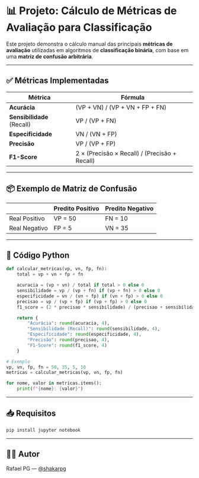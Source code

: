 # 📊 Projeto: Cálculo de Métricas de Avaliação para Classificação

Este projeto demonstra o cálculo manual das principais **métricas de avaliação** utilizadas em algoritmos de **classificação binária**, com base em uma **matriz de confusão arbitrária**.

---

## ✅ Métricas Implementadas

| Métrica         | Fórmula |
|------------------|---------|
| **Acurácia**     | (VP + VN) / (VP + VN + FP + FN) |
| **Sensibilidade** (Recall) | VP / (VP + FN) |
| **Especificidade** | VN / (VN + FP) |
| **Precisão**     | VP / (VP + FP) |
| **F1-Score**     | 2 × (Precisão × Recall) / (Precisão + Recall) |

---

## 📦 Exemplo de Matriz de Confusão

|                | Predito Positivo | Predito Negativo |
|----------------|------------------|------------------|
| Real Positivo  | VP = 50          | FN = 10          |
| Real Negativo  | FP = 5           | VN = 35          |

---

## 🧠 Código Python

```python
def calcular_metricas(vp, vn, fp, fn):
    total = vp + vn + fp + fn

    acuracia = (vp + vn) / total if total > 0 else 0
    sensibilidade = vp / (vp + fn) if (vp + fn) > 0 else 0
    especificidade = vn / (vn + fp) if (vn + fp) > 0 else 0
    precisao = vp / (vp + fp) if (vp + fp) > 0 else 0
    f1_score = (2 * precisao * sensibilidade) / (precisao + sensibilidade) if (precisao + sensibilidade) > 0 else 0

    return {
        "Acurácia": round(acuracia, 4),
        "Sensibilidade (Recall)": round(sensibilidade, 4),
        "Especificidade": round(especificidade, 4),
        "Precisão": round(precisao, 4),
        "F1-Score": round(f1_score, 4)
    }

# Exemplo
vp, vn, fp, fn = 50, 35, 5, 10
metricas = calcular_metricas(vp, vn, fp, fn)

for nome, valor in metricas.items():
    print(f"{nome}: {valor}")
```

---

## 📥 Requisitos

```bash
pip install jupyter notebook
```

---

## 👨‍💻 Autor

Rafael PG — [@shakarpg](https://github.com/shakarpg)